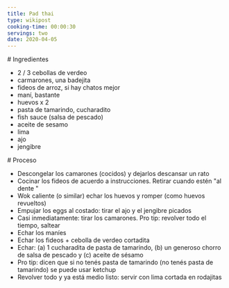 ```yaml
---
title: Pad thai 
type: wikipost
cooking-time: 00:00:30
servings: two 
date: 2020-04-05
---
```


# Ingredientes

- 2 / 3 cebollas de verdeo
- carmarones, una badejita 
- fideos de arroz, si hay chatos mejor 
- maní, bastante 
- huevos x 2
- pasta de tamarindo, cucharadito
- fish sauce (salsa de pescado)
- aceite de sesamo 
- lima 
- ajo
- jengibre 

# Proceso

- Descongelar los camarones (cocidos) y dejarlos descansar un rato 
- Cocinar los fideos de acuerdo a instrucciones. Retirar cuando estén "al dente "
- Wok caliente (o similar) echar los huevos y romper (como huevos revueltos)
- Empujar los eggs al costado: tirar el ajo y el jengibre picados
- Casi inmediatamente: tirar los camarones. Pro tip: revolver todo el tiempo, saltear 
- Echar los maníes 
- Echar los fideos + cebolla de verdeo cortadita 
- Echar: (a) 1 cucharadita de pasta de tamarindo, (b) un generoso chorro de salsa de pescado y (c) aceite de sésamo 
- Pro tip: dicen que si no tenés pasta de tamarindo (no tenés pasta de tamarindo) se puede usar ketchup 
- Revolver todo y ya está medio listo: servir con lima cortada en rodajitas 



